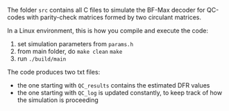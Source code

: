The folder $\texttt{src}$ contains all C files to simulate the $\textsf{BF-Max}$ decoder for QC-codes with parity-check matrices formed by two circulant matrices.

In a Linux environment, this is how you compile and execute the code:
1) set simulation parameters from $\texttt{params.h}$
2) from main folder, do
     $\texttt{make clean}$
     $\texttt{make}$
3) run $\texttt{./build/main}$

The code produces two txt files:
- the one starting with $\texttt{QC_results}$ contains the estimated DFR values
- the one starting with $\texttt{QC_log}$ is updated constantly, to keep track of how the simulation is proceeding

